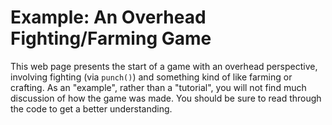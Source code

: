 # Example: An Overhead Fighting/Farming Game

This web page presents the start of a game with an overhead perspective,
involving fighting (via `punch()`) and something kind of like farming or
crafting.  As an "example", rather than a "tutorial", you will not find much
discussion of how the game was made.  You should be sure to read through the
code to get a better understanding.
